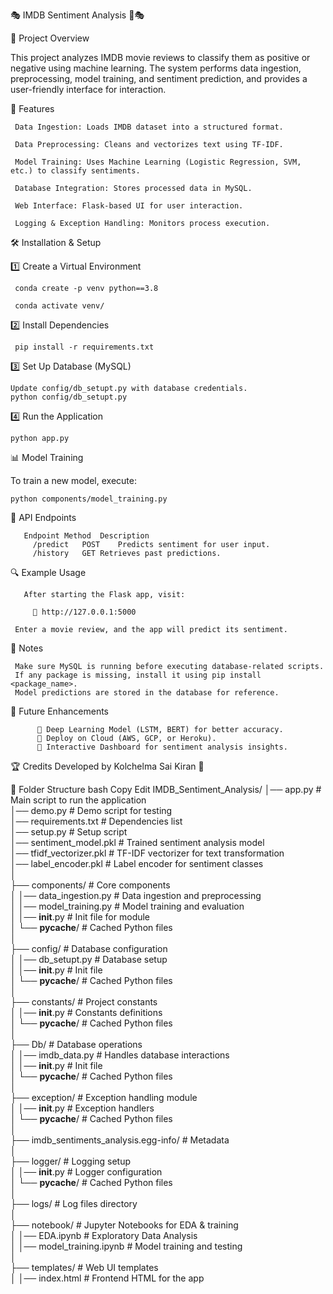 🎭 IMDB Sentiment Analysis 🎥🎭

📌 Project Overview
        
This project analyzes IMDB movie reviews to classify them as positive or negative using machine learning. The system performs data ingestion, preprocessing, model training, and sentiment prediction, and 
provides a user-friendly interface for interaction.

🚀 Features

     Data Ingestion: Loads IMDB dataset into a structured format.
     
     Data Preprocessing: Cleans and vectorizes text using TF-IDF.
     
     Model Training: Uses Machine Learning (Logistic Regression, SVM, etc.) to classify sentiments.
     
     Database Integration: Stores processed data in MySQL.
     
     Web Interface: Flask-based UI for user interaction.
     
     Logging & Exception Handling: Monitors process execution.


🛠 Installation & Setup

1️⃣ Create a Virtual Environment

     conda create -p venv python==3.8

     conda activate venv/

2️⃣ Install Dependencies

     pip install -r requirements.txt

3️⃣ Set Up Database (MySQL)
  
    Update config/db_setupt.py with database credentials.
    python config/db_setupt.py

4️⃣ Run the Application

    python app.py

📊 Model Training

   To train a new model, execute:
       
    python components/model_training.py

📡 API Endpoints

       Endpoint	Method	Description
         /predict	POST	Predicts sentiment for user input.
         /history	GET	Retrieves past predictions.

🔍 Example Usage
     
       After starting the Flask app, visit:
         
         🔗 http://127.0.0.1:5000
     
     Enter a movie review, and the app will predict its sentiment.

📝 Notes

     Make sure MySQL is running before executing database-related scripts.
     If any package is missing, install it using pip install <package_name>.
     Model predictions are stored in the database for reference.

🎯 Future Enhancements

          🔹 Deep Learning Model (LSTM, BERT) for better accuracy.
          🔹 Deploy on Cloud (AWS, GCP, or Heroku).
          🔹 Interactive Dashboard for sentiment analysis insights.

🏆 Credits
Developed by Kolchelma Sai Kiran 🎯



📂 Folder Structure
bash
Copy
Edit
IMDB_Sentiment_Analysis/
│── app.py                  # Main script to run the application  
│── demo.py                 # Demo script for testing  
│── requirements.txt        # Dependencies list  
│── setup.py                # Setup script  
│── sentiment_model.pkl     # Trained sentiment analysis model  
│── tfidf_vectorizer.pkl    # TF-IDF vectorizer for text transformation  
│── label_encoder.pkl       # Label encoder for sentiment classes  
│  
├── components/             # Core components  
│   │── data_ingestion.py   # Data ingestion and preprocessing  
│   │── model_training.py   # Model training and evaluation  
│   │── __init__.py         # Init file for module  
│   └── __pycache__/        # Cached Python files  
│  
├── config/                 # Database configuration  
│   │── db_setupt.py        # Database setup  
│   │── __init__.py         # Init file  
│   └── __pycache__/        # Cached Python files  
│  
├── constants/              # Project constants  
│   │── __init__.py         # Constants definitions  
│   └── __pycache__/        # Cached Python files  
│  
├── Db/                     # Database operations  
│   │── imdb_data.py        # Handles database interactions  
│   │── __init__.py         # Init file  
│   └── __pycache__/        # Cached Python files  
│  
├── exception/              # Exception handling module  
│   │── __init__.py         # Exception handlers  
│   └── __pycache__/        # Cached Python files  
│  
├── imdb_sentiments_analysis.egg-info/  # Metadata  
│  
├── logger/                 # Logging setup  
│   │── __init__.py         # Logger configuration  
│   └── __pycache__/        # Cached Python files  
│  
├── logs/                   # Log files directory  
│  
├── notebook/               # Jupyter Notebooks for EDA & training  
│   │── EDA.ipynb           # Exploratory Data Analysis  
│   │── model_training.ipynb # Model training and testing  
│  
├── templates/              # Web UI templates  
│   │── index.html          # Frontend HTML for the app  






